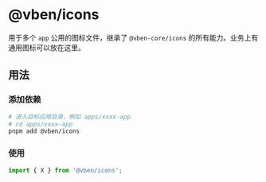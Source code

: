 # @vben/icons

用于多个 `app` 公用的图标文件，继承了 `@vben-core/icons` 的所有能力。业务上有通用图标可以放在这里。

## 用法

### 添加依赖

```bash
# 进入目标应用目录，例如 apps/xxxx-app
# cd apps/xxxx-app
pnpm add @vben/icons
```

### 使用

```ts
import { X } from '@vben/icons';
```
